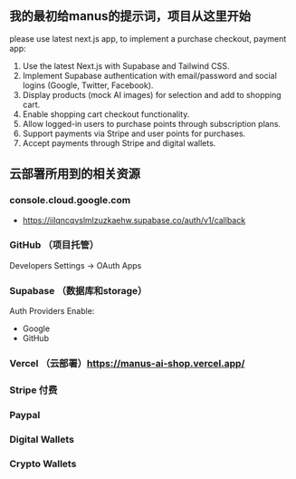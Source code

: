 ## 我的最初给manus的提示词，项目从这里开始

please use latest next.js app, to implement a purchase checkout, payment app:

1.	Use the latest Next.js with Supabase and Tailwind CSS.
2.	Implement Supabase authentication with email/password and social logins (Google, Twitter, Facebook).
3.	Display products (mock AI images) for selection and add to shopping cart.
4.	Enable shopping cart checkout functionality.
5.	Allow logged-in users to purchase points through subscription plans.
6.	Support payments via Stripe and user points for purchases.
7.	Accept payments through Stripe and digital wallets.

## 云部署所用到的相关资源

### console.cloud.google.com

- https://iilqncqvslmlzuzkaehw.supabase.co/auth/v1/callback

### GitHub （项目托管）

Developers Settings -> OAuth Apps

### Supabase （数据库和storage）

Auth Providers Enable:
- Google
- GitHub

### Vercel （云部署）https://manus-ai-shop.vercel.app/

### Stripe 付费


### Paypal

### Digital Wallets

### Crypto Wallets
